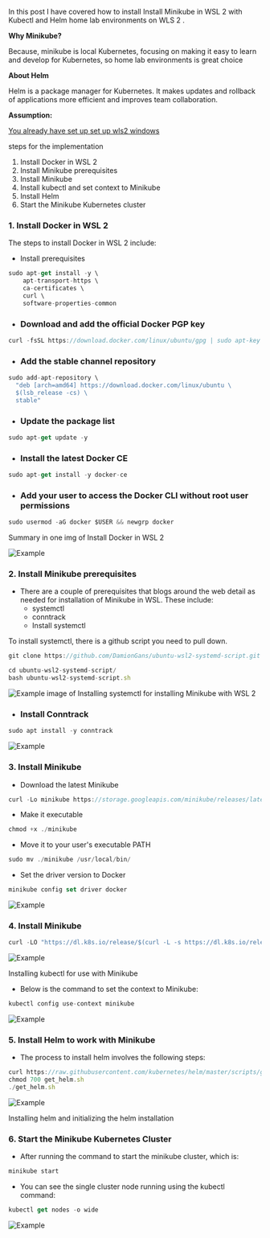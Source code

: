 
In this post I have covered how to install  Install Minikube in WSL 2 with Kubectl and Helm home lab environments on WLS 2 . 

__Why Minikube?__

Because, minikube is local Kubernetes, focusing on making it easy to learn and develop for Kubernetes, so home lab environments is great  choice 

__About Helm__

Helm is a package manager for Kubernetes. It makes updates and rollback of applications more efficient and improves team collaboration.


__Assumption:__

<ins>You already have set up set up wls2 windows</ins>

steps for the implementation

1. Install Docker in WSL 2
2. Install Minikube prerequisites
3. Install Minikube
4. Install kubectl and set context to Minikube
5. Install Helm
6. Start the Minikube Kubernetes cluster

### 1. Install Docker in WSL 2

The steps to install Docker in WSL 2 include:

- Install prerequisites

```jsx
sudo apt-get install -y \
    apt-transport-https \
    ca-certificates \
    curl \
    software-properties-common
```
  - ### Download and add the official Docker PGP key
 
 ```jsx
curl -fsSL https://download.docker.com/linux/ubuntu/gpg | sudo apt-key add -
```
  - ### Add the stable channel repository
 ```jsx
sudo add-apt-repository \
   "deb [arch=amd64] https://download.docker.com/linux/ubuntu \
   $(lsb_release -cs) \
   stable"
```
  - ### Update the package list

 ```jsx
sudo apt-get update -y
```
 - ### Install the latest Docker CE
 ```jsx
sudo apt-get install -y docker-ce
```
  - ### Add your user to access the Docker CLI without root user permissions

 ```jsx
sudo usermod -aG docker $USER && newgrp docker
```
Summary in one img of Install Docker in WSL 2

![Example](https://github.com/eduardo152030/install-minikube-on-wsl2/blob/main/img1.png)

### 2. Install Minikube prerequisites

* There are a couple of prerequisites that blogs around the web detail as needed for installation of Minikube in WSL. These include:
  - systemctl
  - conntrack
  - Install systemctl

To install systemctl, there is a github script you need to pull down.

 ```jsx
git clone https://github.com/DamionGans/ubuntu-wsl2-systemd-script.git
```

 ```jsx
cd ubuntu-wsl2-systemd-script/
bash ubuntu-wsl2-systemd-script.sh
```
![Example](https://github.com/eduardo152030/install-minikube-on-wsl2/blob/main/img2.png)
image of Installing systemctl for installing Minikube with WSL 2

  - ### Install Conntrack

 ```jsx
 sudo apt install -y conntrack
```
![Example](https://github.com/eduardo152030/install-minikube-on-wsl2/blob/main/img3.png)

### 3. Install Minikube

* Download the latest Minikube

 ```jsx
 curl -Lo minikube https://storage.googleapis.com/minikube/releases/latest/minikube-linux-amd64
```
*  Make it executable
 ```jsx
chmod +x ./minikube
```
* Move it to your user's executable PATH
 ```jsx
sudo mv ./minikube /usr/local/bin/
```
* Set the driver version to Docker

 ```jsx
minikube config set driver docker
```
![Example](https://github.com/eduardo152030/install-minikube-on-wsl2/blob/main/img4.png)

### 4. Install Minikube
 ```jsx
curl -LO "https://dl.k8s.io/release/$(curl -L -s https://dl.k8s.io/release/stable.txt)/bin/linux/amd64/kubectl"
```
![Example](https://github.com/eduardo152030/install-minikube-on-wsl2/blob/main/img5.png)

Installing kubectl for use with Minikube

  - Below is the command to set the context to Minikube:

 ```jsx
kubectl config use-context minikube
```
![Example](https://github.com/eduardo152030/install-minikube-on-wsl2/blob/main/img6.png)

### 5. Install Helm to work with Minikube

  - The process to install helm involves the following steps:

```jsx
curl https://raw.githubusercontent.com/kubernetes/helm/master/scripts/get > get_helm.sh 
chmod 700 get_helm.sh 
./get_helm.sh
```
![Example](https://github.com/eduardo152030/install-minikube-on-wsl2/blob/main/img7.png)

Installing helm and initializing the helm installation

### 6. Start the Minikube Kubernetes Cluster
  - After running the command to start the minikube cluster, which is:

 ```jsx
minikube start
```

  - You can see the single cluster node running using the kubectl command:

 ```jsx
kubectl get nodes -o wide
```
![Example](https://github.com/eduardo152030/install-minikube-on-wsl2/blob/main/img8.png)
